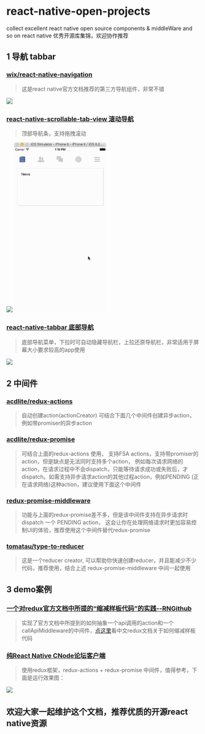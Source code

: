 # react-native-open-projects
collect excellent react native open source components &amp; middleWare and so on
react native 优秀开源库集锦，欢迎协作推荐

## 1 导航 tabbar
### [wix/react-native-navigation](https://github.com/wix/react-native-navigation)
> 这是react native官方文档推荐的第三方导航组件，非常不错

<img src="https://github.com/wix/react-native/blob/master/assets/themes/bootstrap-3/images/demo.gif?raw=true" width="240">


### [react-native-scrollable-tab-view 滚动导航](https://github.com/skv-headless/react-native-scrollable-tab-view)
> 顶部导航条，支持拖拽滚动

<img src="https://raw.githubusercontent.com/brentvatne/react-native-scrollable-tab-view/master/demo_images/demo.gif" width="240">
<img src="https://raw.githubusercontent.com/brentvatne/react-native-scrollable-tab-view/master/demo_images/demo-fb.gif" width="240">

### [react-native-tabbar 底部导航](https://github.com/alinz/react-native-tabbar)
> 底部导航菜单，下拉时可自动隐藏导航栏，上拉还原导航栏，非常适用于屏幕大小要求较高的app使用

<img src="https://github.com/alinz/react-native-tabbar/blob/master/tabbar-orientation.gif" width="240">



## 2 中间件
### [acdlite/redux-actions](https://github.com/acdlite/redux-actions)
> 自动创建action(actionCreator) 可结合下面几个中间件创建异步action，例如带promiser的异步action

### [acdlite/redux-promise](https://github.com/acdlite/redux-promise)
> 可结合上面的redux-actions 使用， 支持FSA actions，支持带promiser的action，但是缺点是无法同时支持多个action， 例如每次请求网络的action，在请求过程中不会dispatch，只能等待请求成功或失败后，才dispatch。如需支持异步请求action的其他过程action，例如PENDING (正在请求网络)这种action，建议使用下面这个中间件

### [redux-promise-middleware](https://github.com/pburtchaell/redux-promise-middleware)
> 功能与上面的redux-promise差不多，但是该中间件支持在异步请求时dispatch 一个 PENDING action， 这会让你在处理网络请求时更加容易控制UI的体验，推荐使用这个中间件替代redux-promise

### [tomatau/type-to-reducer](https://github.com/tomatau/type-to-reducer)
> 这是一个reducer creator, 可以帮助你快速创建reducer，并且能减少不少代码，推荐使用，结合上述 redux-promise-middleware 中间一起使用

## 3 demo案例
### [一个对redux官方文档中所提的“缩减样板代码”的实践--RNGithub](https://github.com/kaenry/RNGitHub)
> 实现了官方文档中所提到的如何抽象一个api调用的action和一个callApiMiddleware的中间件，[点这里](http://cn.redux.js.org/docs/recipes/ReducingBoilerplate.html)看中文redux文档关于如何缩减样板代码

### [纯React Native CNode论坛客户端](https://github.com/soliury/noder-react-native)
> 使用redux框架，redux-actions + redux-promise 中间件，值得参考，下面是运行效果图：

<img src="https://github.com/jacobcyl/react-native-open-projects/blob/master/screenshot/noder-react-native.gif" width="240">

## 欢迎大家一起维护这个文档，推荐优质的开源react native资源
